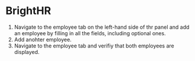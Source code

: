# BrightHR

1. Navigate to the employee tab on the left-hand side of thr panel and add an employee by filling in all the fields, including optional ones.
2. Add anohter employee.
3. Navigate to the employee tab and verifiy that both employees are displayed.
